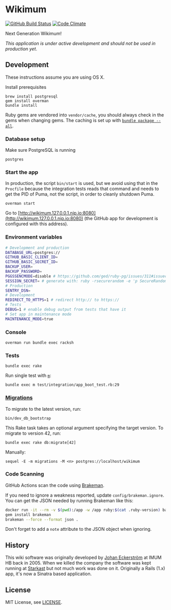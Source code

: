 # Wikimum

[![GitHub Build Status](https://github.com/Starkast/wikimum/workflows/CI/badge.svg)](https://github.com/Starkast/wikimum/actions)
[![Code Climate](https://codeclimate.com/github/Starkast/wikimum/badges/gpa.svg)](https://codeclimate.com/github/Starkast/wikimum)

Next Generation Wikimum!

_This application is under active development and should not be used in production yet_.

## Development

These instructions assume you are using OS X.

Install prerequisites

    brew install postgresql
    gem install overman
    bundle install

Ruby gems are vendored into `vendor/cache`, you should always check in the gems when changing gems. The caching is set up with [`bundle package --all`](https://bundler.io/man/bundle-package.1.html).

### Database setup

Make sure PostgreSQL is running

    postgres

### Start the app

In production, the script `bin/start` is used, but we avoid using that in the `Procfile` because the integration tests reads that command and needs to get the PID of Puma, not the script, in order to cleanly shutdown Puma.

    overman start

Go to [http://wikimum.127.0.0.1.nip.io:8080](http://wikimum.127.0.0.1.nip.io:8080) (the GitHub app for development is configured with this address).

### Environment variables

```bash
# Development and production
DATABASE_URL=postgres://
GITHUB_BASIC_CLIENT_ID=
GITHUB_BASIC_SECRET_ID=
BACKUP_USER=
BACKUP_PASSWORD=
PGGSSENCMODE=disable # https://github.com/ged/ruby-pg/issues/311#issuecomment-1609970533
SESSION_SECRET= # generate with: ruby -rsecurerandom -e 'p SecureRandom.hex(32)'
# Production
SENTRY_DSN=
# Development
REDIRECT_TO_HTTPS=1 # redirect http:// to https://
# Tests
DEBUG=1 # enable debug output from tests that have it
# Set app in maintenance mode
MAINTENANCE_MODE=true
```

### Console

    overman run bundle exec racksh

### Tests

    bundle exec rake

Run single test with [`m`](https://github.com/qrush/m):

    bundle exec m test/integration/app_boot_test.rb:29

### [Migrations][sequel-migrations]

To migrate to the latest version, run:

    bin/dev_db_bootstrap

This Rake task takes an optional argument specifying the target version. To migrate to version 42, run:

    bundle exec rake db:migrate[42]

Manually:

    sequel -E -m migrations -M <n> postgres://localhost/wikimum

### Code Scanning

GitHub Actions scan the code using [Brakeman](https://github.com/presidentbeef/brakeman).

If you need to ignore a weakness reported, update `config/brakeman.ignore`. You can get the JSON needed by running Brakeman like this:

```bash
docker run -it --rm -v $(pwd):/app -w /app ruby:$(cat .ruby-version) bash
gem install brakeman
brakeman --force --format json .
```

Don't forget to add a `note` attribute to the JSON object when ignoring.

[sequel-migrations]: http://sequel.jeremyevans.net/rdoc/files/doc/migration_rdoc.html

## History

This wiki software was originally developed by [Johan Eckerström](http://github.com/jage) at IMUM HB back in 2005. When we killed the company the software was kept running at [Starkast](http://wiki.starkast.net/) but not much work was done on it. Originally a Rails (1.x) app, it's now a Sinatra based application.

## License

MIT License, see [LICENSE](LICENSE).
